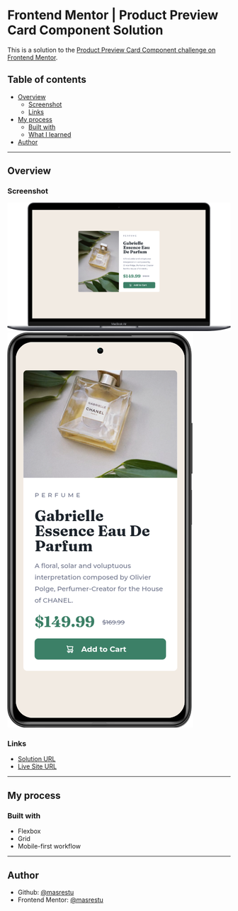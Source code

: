 # Frontend Mentor | Product Preview Card Component Solution

This is a solution to the [Product Preview Card Component challenge on Frontend Mentor](https://www.frontendmentor.io/challenges/product-preview-card-component-GO7UmttRfa).

## Table of contents

- [Overview](#overview)
  - [Screenshot](#screenshot)
  - [Links](#links)
- [My process](#my-process)
  - [Built with](#built-with)
  - [What I learned](#what-i-learned)
- [Author](#author)

---

## Overview

### Screenshot

![Desktop Screenshot of Product Preview Card Component](images/screenshot-desktop.png)
![Mobile Screenshot of Product Preview Card Component](images/screenshot-mobile.png)

### Links

- [Solution URL](https://github.com/masrestu/coding-challenges/tree/main/frontend-mentor/product-preview-card-component)
- [Live Site URL](https://masrestu.github.io/coding-challenges/frontend-mentor/product-preview-card-component/)

---

## My process

### Built with

- Flexbox
- Grid
- Mobile-first workflow

---

## Author
- Github: [@masrestu](https://github.com/masrestu)
- Frontend Mentor: [@masrestu](https://www.frontendmentor.io/profile/masrestu)